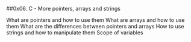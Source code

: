 ##0x06. C - More pointers, arrays and strings

What are pointers and how to use them
What are arrays and how to use them
What are the differences between pointers and arrays
How to use strings and how to manipulate them
Scope of variables

